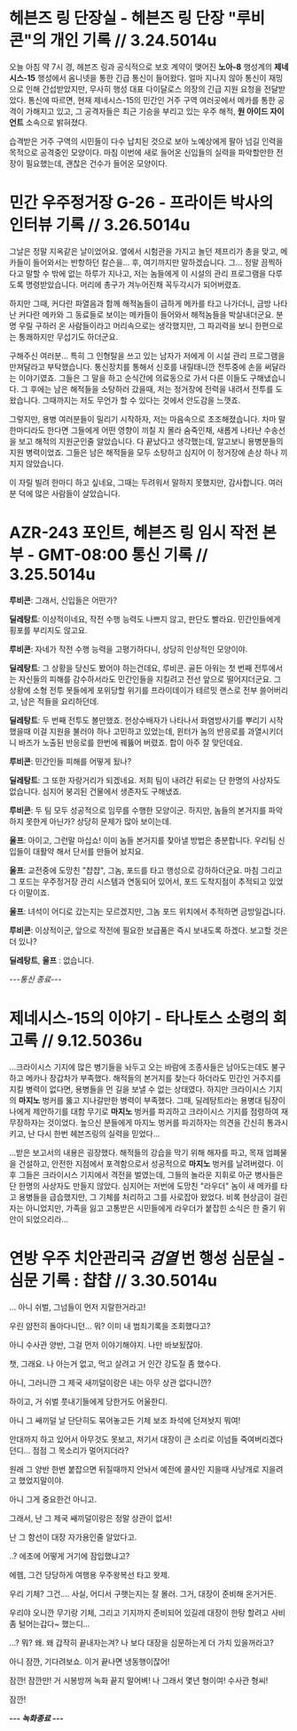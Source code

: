 # 헤븐즈 링 단장실 - 헤븐즈 링 단장 "루비콘"의 개인 기록 // 3.24.5014u
 오늘 아침 약 7시 경, 헤븐즈 링과 공식적으로 보호 계약이 맺어진 **노아-8** 행성계의 **제네시스-15** 행성에서 옴니넷을 통한 긴급 통신이 들어왔다. 얼마 지나지 않아 통신이 재밍으로 인해 간섭받았지만, 무사히 행성 대표 다이달로스 의장의 긴급 지원 요청을 전달받았다. 통신에 따르면, 현재 제네시스-15의 민간인 거주 구역 여러곳에서 메카를 통한 공격이 가해지고 있고, 그 공격자들은 최근 기승을 부리고 있는 우주 해적, **원 아이드 자이언트** 소속으로 밝혀졌다. 

 습격받은 거주 구역의 시민들이 다수 납치된 것으로 보아 노예상에게 팔아 넘길 인력을 목적으로 공격중인 모양이다. 마침 이번에 새로 들어온 신입들의 실력을 파악할만한 전장이 필요했는데, 괜찮은 건수가 들어온 모양이다.

# 민간 우주정거장 G-26 - 프라이든 박사의 인터뷰 기록 // 3.26.5014u
 그날은 정말 지옥같은 날이었어요. 옆에서 시험관을 가지고 놀던 제프리가 총을 맞고, 메카들이 들어와서는 반항하던 칼슨을... 후, 여기까지만 말하겠습니다. 그... 정말 끔찍하다고 말할 수 밖에 없는 하루가 지나고, 저는 놈들에게 이 시설의 관리 프로그램을 다루도록 명령받았습니다. 머리에 총구가 겨누어진채 꼭두각시가 되어버렸죠.

  하지만 그때, 커다란 파열음과 함께 해적놈들이 급하게 메카를 타고 나가더니, 금방 나타난 커다란 메카와 그 동료들로 보이는 메카들이 들어와서 해적놈들을 박살내더군요. 분명 우릴 구하러 온 사람들이라고 머리속으로는 생각했지만, 그 파괴력을 보니 한편으로는 통쾌하지만 무섭기도 하더군요.

 구해주신 여러분... 특히 그 인형탈을 쓰고 있는 남자가 저에게 이 시설 관리 프로그램을 만져달라고 부탁했습니다. 통신장치를 통해서 신호를 내릴태니깐 전투중에 손을 써달라는 이야기였죠. 그들은 그 말을 하고 순식간에 의료동으로 가서 다른 이들도 구해냈습니다. 그 후에는 남은 해적들을 소탕하러 갔을때, 저는 정거장에 전력을 내려서 전투를 도왔습니다. 그때까지는 저도 무언가 할 수 있다는 것에서 안도감을 느꼇죠.

 그렇지만, 용병 여러분들이 밀리기 시작하자, 저는 마음속으로 초조해졌습니다. 차마 말 한마디라도 한다면 그들에게 어떤 영향이 끼칠 지 몰라 숨죽인채, 새롭게 나타난 수송선을 보고 해적의 지원군인줄 알았습니다. 다 끝났다고 생각했는데, 알고보니 용병분들의 지원 병력이었죠. 그들은 남은 해적들을 모두 소탕하고 심지어 이 정거장에 손상 하나 끼치지 않았습니다.

 이 자릴 빌려 한마디 하고 싶네요, 그때는 두려워서 말하지 못했지만, 감사합니다. 여러분 덕에 많은 사람들이 살았습니다.

# AZR-243 포인트, 헤븐즈 링 임시 작전 본부 - GMT-08:00 통신 기록 // 3.25.5014u
**루비콘**: 그래서, 신입들은 어떤가?

**딜레탕트**: 이상적이네요, 작전 수행 능력도 나쁘지 않고, 판단도 빨라요. 민간인들에게 횡포를 부리지도 않고요.

**루비콘**: 자네가 작전 수행 능력을 고평가하다니, 상당히 인상적인 모양이야.

**딜레탕트**: 그 상황을 당신도 봤어야 하는건데요, 루비콘. 골든 아워는 첫 번째 전투에서는 자신들의 피해를 감수하서라도 민간인들을 지킬려고 전선 앞으로 떨어지더군요. 그 상황에 소형 전투 봇들에게 포위당할 위기를 프라이데이가 테르밋 랜스로 전부 쓸어버리고, 남은 적들을 요리하던데.

**딜레탕트**: 두 번째 전투도 볼만했죠. 헌상수배자가 나타나서 화염방사기를 뿌리기 시작했을때 이걸 지원을 불러야 하나 고민하고 있었는데, 윈터가 놈의 반응로를 과열시키더니 바즈가 노출된 반응로를 한번에 꿰뚫어 버렸죠. 합이 아주 잘 맞던데요.

**루비콘**: 민간인들 피해를 어떻게 됬나?

**딜레탕트**: 그 또한 자랑거리가 되겠네요. 저희 팀이 내려간 뒤로는 단 한명의 사상자도 없습니다. 심지어 붕괴된 건물에서 생존자도 구해냈죠.

**루비콘**: 두 팀 모두 성공적으로 임무를 수행한 모양이군. 하지만, 놈들의 본거지를 파악하지 못한게 아닌가? 상당히 문제가 많아 보이는데.

**울프**: 아이고, 그런말 마십쇼! 이미 놈들 본거지를 찾아낼 방법은 충분합니다. 우리팀 신입들이 대활약 해서 단서를 만들어 놨지요.

**울프**: 교전중에 도망친 "챱챱", 그놈, 포드를 타고 행성으로 강하하더군요. 마침 그리고 그 포드는 우주정거장 관리 시스템과 연동되어 있어서, 포드 도착지점이 추적되고 있었다 이말이죠.

**울프**: 녀석이 어디로 갔는지는 모르겠지만, 그놈 포드 위치에서 추적하면 금방일겁니다.

**루비콘**: 이상적이군, 앞으로 작전에 필요한 보급품은 즉시 보내도록 하겠다. 보고할 것은 더 있나?

**딜레탕트**, **울프** : 없습니다.

*---통신 종료---*

# 제네시스-15의 이야기 - 타나토스 소령의 회고록 // 9.12.5036u
...크라이시스 기지에 많은 병기들을 놔두고 오는 바람에 조종사들은 남아도는데도 불구하고 메카나 장갑차가 부족했다. 해적들의 본거지를 찾는다 하더라도 민간인 거주지를 지킬 병력이 없다면, 용병들을 먼 길을 보낼 수 없는 상태였다. 하지만 크라이시스 기지의 **마지노** 벙커를 뚫고 지나갈만한 병력이 부족했다. 그때, 딜레탕트라는 용병대 팀장이 나에게 제안하기를 대함 무기로 **마지노** 벙커를 파괴하고 크라이시스 기지를 점령하여 재 무장하자는 것이었다. 높으신 분들에게 마지노 벙커를 파괴하자는 의견을 간신히 통과시키고, 난 다시 한번 헤븐즈링의 실력을 믿었다...

...받은 보고서의 내용은 굉장했다. 해적들의 강습을 막기 위해 해자를 파고, 목재 엄폐물을 건설하고, 안전한 지점에서 포격함으로서 성공적으로 **마지노** 벙커를 날려버렸다. 이후 그들은 크라이시스 기지에서 격전을 벌였는데, 그들의 놀라운 지휘로 아군 병사들은 단 한명의 사상자도 만들지 않았다. 심지어는 저번에 도망친 "라우더" 놈이 새 메카를 타고 용병들을 급습했지만, 그 기체를 처리하고 그를 사로잡아 왔었다. 비록 현상금이 걸린 자는 아니었지만, 가족을 잃고 고통받은 시민들에게 라우더가 붙잡힌 소식은 한 줄기 위안이 되었으리라...

# 연방 우주 치안관리국 *검열* 번 행성 심문실 - 심문 기록 : 챱챱 // 3.30.5014u
... 아니 쉬벌, 그넘들이 먼저 지랄한거라고!

우린 얌전히 돌아다니던... 뭐? 이미 내 범죄기록을 조회했다고?

아니 수사관 양반, 그걸 먼저 이야기해야지. 나만 바보됬잖아.

챗, 그래요. 나 아는거 없고, 먹고 살려고 거 인간 강도질 좀 했수다.

아니, 그러니깐 그 제국 새끼덜이랑은 내는 아무 상관 없다니깐?

하이고, 거 쉬벌 풋내기들에게 당한거도 어울한디.

아니 그 쌔끼덜 날 단단히도 묶어놓고든 기체 보조 좌석에 던져놧지 뭐여!

안대까지 하고 있어서 아무것도 못보고, 저기서 대장이 큰 소리로 이넘들 죽여버리겠다던디... 점점 그 목소리가 멀어지더라?

원래 그 양반 한번 붙잡으면 뒤질때까지 안놔서 예전에 콜사인 지을때 사냥개로 지을려고 했었지말이야.

아니 그게 중요한건 아니고.

그래서, 난 그 제국 쌔끼덜이랑은 정말 상관이 없서!

난 그 함선이 대장 자가용인줄 알았다고.

..? 에초에 어떻게 거기에 잠입했냐고?

에헴, 그건 당당하게 여행용 우주왕복선 타고 왓제.

우리 기체? 그건.... 사실, 어디서 구햇는지는 잘 몰러. 그거, 대장이 준비해 온거거든.

우리야 오니깐 무기랑 기체, 그리고 기지까지 준비되어 있길레 대장이 한탕 할려고 사비좀 털어는갑다~ 했는디...

...? 뭐? 왜. 왜 갑작히 끝내자는겨? 나 보다 대장을 심문하는게 더 가치 있을꺼라고?

아니 잠깐, 기다려보쇼. 이거 끝나면 냉동행이잖어!

잠깐! 잠깐만! 거 시봉방꺼 녹화 끝지 말어벼! 나 그래서 몇년 형이여! 수사관 형씨!

잠깐!

***--- 녹화종료 ---***
